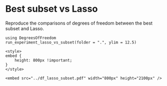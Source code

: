 # Best subset vs Lasso

Reproduce the comparisons of degrees of freedom between the best subset and Lasso.

```@example
using DegreesOfFreedom
run_experiment_lasso_vs_subset(folder = ".", ylim = 12.5)
```

```@raw html
<style>
embed {
    height: 800px !important;
}
</style>

<embed src="../df_lasso_subset.pdf" width="800px" height="2100px" />
```